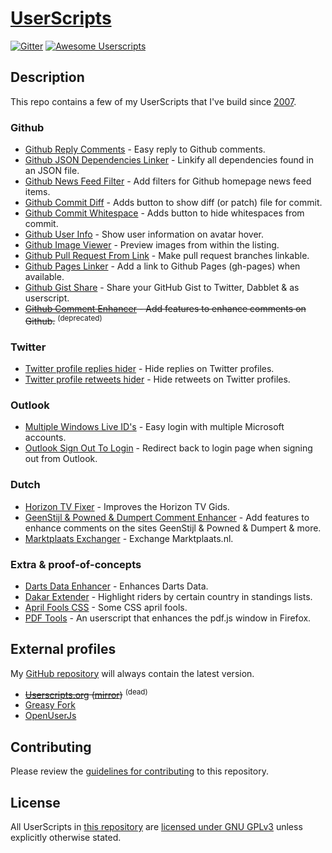 # [UserScripts](https://github.com/jerone/UserScripts)

[![Gitter](https://badges.gitter.im/Join%20Chat.svg)](https://gitter.im/jerone/UserScripts?utm_source=badge&utm_medium=badge&utm_campaign=pr-badge)
[![Awesome Userscripts](https://img.shields.io/badge/-mentioned_in_awesome_userscripts-CCA6C4.svg?colorA=CCA6C4&colorB=261120&logoWidth=20&logo=data%3Aimage%2Fsvg%2Bxml%3Bbase64%2CPHN2ZyB3aWR0aD0iMjAiIGhlaWdodD0iMTAiIHhtbG5zPSJodHRwOi8vd3d3LnczLm9yZy8yMDAwL3N2ZyI%2BICAgIDxwYXRoIGZpbGw9IiMyNjExMjAiIGQ9Ik0xOS4xNCA0LjVMMTQuMjMgMGwtLjY5Ljc1IDQuMDkgMy43NUgxLjUxTDUuNi43NSA0LjkxIDAgMCA0LjV2Mi45N0MwIDguODEgMS4yOSA5LjkgMi44OCA5LjloMy4wM2MxLjU5IDAgMi44OC0xLjA5IDIuODgtMi40M1Y1LjUyaDEuNTd2MS45NWMwIDEuMzQgMS4yOSAyLjQzIDIuODggMi40M2gzLjAzYzEuNTkgMCAyLjg4LTEuMDkgMi44OC0yLjQzbC0uMDEtMi45N3oiLz48L3N2Zz4%3D)](https://github.com/brunocvcunha/awesome-userscripts#readme)

## Description

This repo contains a few of my UserScripts that I've build since [2007](http://userscripts-mirror.org/users/jerone).

### Github

-   [Github Reply Comments](https://github.com/jerone/UserScripts/tree/master/Github_Reply_Comments#readme) - Easy reply to Github comments.
-   [Github JSON Dependencies Linker](https://github.com/jerone/UserScripts/tree/master/Github_JSON_Dependencies_Linker#readme) - Linkify all dependencies found in an JSON file.
-   [Github News Feed Filter](https://github.com/jerone/UserScripts/tree/master/Github_News_Feed_Filter#readme) - Add filters for Github homepage news feed items.
-   [Github Commit Diff](https://github.com/jerone/UserScripts/tree/master/Github_Commit_Diff#readme) - Adds button to show diff (or patch) file for commit.
-   [Github Commit Whitespace](https://github.com/jerone/UserScripts/tree/master/Github_Commit_Whitespace#readme) - Adds button to hide whitespaces from commit.
-   [Github User Info](https://github.com/jerone/UserScripts/tree/master/Github_User_Info#readme) - Show user information on avatar hover.
-   [Github Image Viewer](https://github.com/jerone/UserScripts/tree/master/Github_Image_Viewer#readme) - Preview images from within the listing.
-   [Github Pull Request From Link](https://github.com/jerone/UserScripts/tree/master/Github_Pull_Request_From#readme) - Make pull request branches linkable.
-   [Github Pages Linker](https://github.com/jerone/UserScripts/tree/master/Github_Pages_Linker#readme) - Add a link to Github Pages (gh-pages) when available.
-   [Github Gist Share](https://github.com/jerone/UserScripts/tree/master/Github_Gist_Share#readme) - Share your GitHub Gist to Twitter, Dabblet & as userscript.
-   ~~[Github Comment Enhancer](https://github.com/jerone/UserScripts/tree/master/Github_Comment_Enhancer#readme) - Add features to enhance comments on Github.~~ <sup>(deprecated)</sup>

### Twitter

-   [Twitter profile replies hider](https://github.com/jerone/UserScripts/tree/master/Twitter_profile_replies_hider#readme) - Hide replies on Twitter profiles.
-   [Twitter profile retweets hider](https://github.com/jerone/UserScripts/tree/master/Twitter_profile_retweets_hider#readme) - Hide retweets on Twitter profiles.

### Outlook

-   [Multiple Windows Live ID's](https://github.com/jerone/UserScripts/tree/master/Multiple_Windows_Live_IDs#readme) - Easy login with multiple Microsoft accounts.
-   [Outlook Sign Out To Login](https://github.com/jerone/UserScripts/tree/master/Outlook_Sign_Out_To_Login#readme) - Redirect back to login page when signing out from Outlook.

### Dutch

-   [Horizon TV Fixer](https://github.com/jerone/UserScripts/tree/master/Horizon_TV_Fixer#readme) - Improves the Horizon TV Gids.
-   [GeenStijl & Powned & Dumpert Comment Enhancer](https://github.com/jerone/UserScripts/tree/master/GeenStijl_Powned_Dumpert_Comment_Enhancer#readme) - Add features to enhance comments on the sites GeenStijl & Powned & Dumpert & more.
-   [Marktplaats Exchanger](https://github.com/jerone/UserScripts/tree/master/Marktplaats_Exchanger#readme) - Exchange Marktplaats.nl.

### Extra & proof-of-concepts

-   [Darts Data Enhancer](https://github.com/jerone/UserScripts/tree/master/Darts_Data_Enhancer#readme) - Enhances Darts Data.
-   [Dakar Extender](https://github.com/jerone/UserScripts/tree/master/Dakar_Extender#readme) - Highlight riders by certain country in standings lists.
-   [April Fools CSS](https://github.com/jerone/UserScripts/tree/master/April_Fools_CSS#readme) - Some CSS april fools.
-   [PDF Tools](https://github.com/jerone/UserScripts/tree/master/PDF_Tools#readme) - An userscript that enhances the pdf.js window in Firefox.

## External profiles

My [GitHub repository](https://github.com/jerone/UserScripts) will always contain the latest version.

-   ~~[Userscripts.org](http://userscripts.org/users/jerone) ([mirror](http://userscripts-mirror.org/users/jerone))~~ <sup>(dead)</sup>
-   [Greasy Fork](https://greasyfork.org/users/15)
-   [OpenUserJs](https://openuserjs.org/users/jerone)

## Contributing

Please review the [guidelines for contributing](https://github.com/jerone/UserScripts/blob/master/CONTRIBUTING.md) to this repository.

## License

All UserScripts in [this repository](https://github.com/jerone/UserScripts) are [licensed under GNU GPLv3](https://github.com/jerone/UserScripts/blob/master/LICENSE.txt) unless explicitly otherwise stated.
